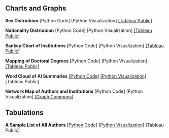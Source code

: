 ## Charts and Graphs
**Sex Distriubion** 
[Python Code] [Python Visualization] [[Tableau Public]](https://public.tableau.com/views/TheTurkishPoliticalEconomyDatabase-SexDistribution/TheTurkishPoliticalEconomyDatabase-SexDistribution?:language=en-US&:sid=&:redirect=auth&:display_count=n&:origin=viz_share_link)

**Nationality Distriubion** 
[Python Code] [Python Visualization] [[Tableau Public]](https://public.tableau.com/views/TheTurkishPoliticalEconomyDatabaseWorkbook-NationalityDistribution/Dashboard1?:language=en-US&:sid=&:redirect=auth&:display_count=n&:origin=viz_share_link)

**Sankey Chart of Institutions** 
[Python Code] [Python Visualization] [[Tableau Public]](https://public.tableau.com/views/SankeyChart_17517397707640/SankeyChart-TheTurkishPoliticalEconomyDatabase?:language=en-US&:sid=&:redirect=auth&:display_count=n&:origin=viz_share_link)

**Mapping of Doctoral Degrees** 
[Python Code] [Python Visualization] [[Tableau Public]](https://public.tableau.com/views/MappingofDoctoralDegrees-TheTurkishPoliticalEconomyDatabase/Dashboard1?:language=en-US&:sid=&:redirect=auth&:display_count=n&:origin=viz_share_link)

**Word Cloud of AI Summaries** 
[[Python Code]](https://github.com/sekerefe/TRPolecon/blob/main/visualizations_code/ai_summary_wordcloud.py) [[Python Visualization]](https://github.com/sekerefe/TRPolecon/blob/main/visualizations_output/ai_summary_wordcloud.png) [Tableau Public]

**Network Map of Authors and Institutions** 
[Python Code] [Python Visualization] [[Graph Commons]](https://graphcommons.com/graphs/803e84ac-062d-48ec-b0f2-816fc529f01d)

## Tabulations
**A Sample List of All Authors** 
[[Python Code]](https://github.com/sekerefe/TRPolecon/blob/main/visualizations_code/sample_list_of_authors.py) [[Python Visualization]](visualizations_output/sample_list_of_authors.txt) [Tableau Public]